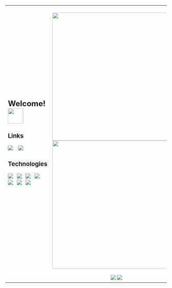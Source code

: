 <table>
  <tr>
    <td>
        <h2>Welcome! <img height=48px src="https://i.imgur.com/rTwvnXT.gif" /></h2>
        <h3>Links</h3>
        <a href="https://www.linkedin.com/in/gabrielamilet/"><img src="https://img.shields.io/badge/linkedin-%23212830.svg?&style=for-the-badge&logo=linkedin&logoColor=4493F8" /></a>⠀
        <a href="https://jasbrela.itch.io"><img src="https://img.shields.io/badge/Itch.io-212830?style=for-the-badge&logo=itchdotio&logoColor=4493F8" /></a>
        <h3>Technologies</h3>
          <img src="https://img.shields.io/badge/Unity-212830?style=for-the-badge&logo=unity&logoColor=4493F8">⠀<img src="https://img.shields.io/badge/-Unreal%20Engine-212830?style=for-the-badge&logo=unreal-engine&logoColor=4493F8">⠀<img src="https://img.shields.io/badge/Cocos%20Creator-212830?style=for-the-badge&logo=cocos&logoColor=4493F8">⠀<img src="https://img.shields.io/badge/C%23-212830?style=for-the-badge&logo=csharp&logoColor=4493F8">⠀<img src="https://img.shields.io/badge/TypeScript-212830?style=for-the-badge&logo=typescript&logoColor=4493F8">⠀<img src="https://img.shields.io/badge/C%2B%2B-212830?style=for-the-badge&logo=c%2B%2B&logoColor=4493F8">⠀<img src="https://img.shields.io/badge/Git-212830?style=for-the-badge&logo=git&logoColor=4493F8">
      <br /><br /><br />
    </td>
    <td>
      <br/>
      <div align="center">
        <img width="400em" src="https://github-readme-stats.vercel.app/api?username=jasbrela&count_private=true&show_icons=true&hide_border=false&border_color=3D444D&bg_color=212830&text_color=ffffff&title_color=4493F8&icon_color=4493F8" />
        <img width="400em" src="https://github-readme-stats.vercel.app/api/wakatime?username=jasbrela&hide_border=false&border_color=3D444D&bg_color=212830&text_color=ffffff&title_color=4493F8&hide=yaml,properties,textmate,config,sql,IDEA_MODULE,TSConfig,Assembly,Bash,Objective-c,Gradle,Groovy,CMake,TOML,JSON,C/C,Text,GitIgnore%20File,Java%20Properties,Solution%20File,Git%20Config,Markdown,Vcxproj,Other,MsBuild%20targets%20file,uproject,EditorConfig&range=last_7_days"/>
        <br/><br/>
          <img src="https://komarev.com/ghpvc/?username=jasbrela&label=⠀❤⠀&color=4493F8" /> <img src="https://wakatime.com/badge/user/9400f2ac-e442-4aad-ac8a-ae5f26918eb3.svg" />
        <br/>
      </div>
    </td>
  </tr>
</table>
